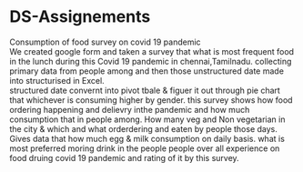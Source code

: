 # DS-Assignements
Consumption of food survey on covid 19 pandemic  
We created google form and taken a survey that what is most frequent food in the lunch during this Covid 19 pandemic in chennai,Tamilnadu. 
collecting primary data from people among and then those unstructured date made into structurised in Excel.  
structured date convernt into pivot tbale & figuer it out through pie chart that whichever is consuming higher by gender.
this survey shows how food ordering happening and delievry inthe pandemic and how much consumption that in people among.
How many veg and Non vegetarian in the city & which and what orderdering and eaten by people those days. 
Gives data that how much egg & milk consumption on daily basis. 
what is most preferred moring drink in the people 
people over all experience on food druing covid 19 pandemic and rating of it by this survey. 
